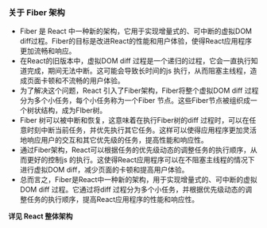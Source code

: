 ### 关于 Fiber 架构

- Fiber 是 React 中一种新的架构，它用于实现增量式的、可中断的虚拟DOM diff过程。Fiber的目标是改进React的性能和用户体验，使得React应用程序更加流畅和响应。
- 在React的旧版本中，虚拟DOM diff 过程是一个递归的过程，它会一直执行知道完成，期间无法中断。这可能会导致长时间的js 执行，从而阻塞主线程，造成页面卡顿和不流畅的用户体验。
- 为了解决这个问题，React 引入了Fiber架构，Fiber将整个虚拟DOM diff 过程分为多个小任务，每个小任务称为一个Fiber 节点。这些Fiber节点被组织成一个树状结构，成为FIber树。
- Fiber 树可以被中断和恢复，这意味着在执行Fiber树的diff 过程时，可以在任意时刻中断当前任务，并优先执行其它任务。这样可以使得应用程序更加灵活地响应用户的交互和其它优先级的任务，提高性能和响应性。
- 通过Fiber架构，React可以根据任务的优先级动态的调整任务的执行顺序，从而更好的控制js 的执行。这使得React应用程序可以在不阻塞主线程的情况下进行虚拟DOM diff，减少页面的卡顿和提高用户体验。
- 总而言之，Fiber是React中一种新的架构，用于实现增量式的、可中断的虚拟DOM diff 过程。它通过将diff 过程分为多个小任务，并根据优先级动态的调整任务的执行顺序，提高React应用程序的性能和响应性。



**详见 React 整体架构**